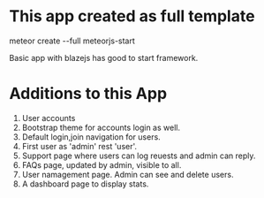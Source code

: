 # This app created as full template

meteor create --full meteorjs-start

Basic app with blazejs has good to start framework.

# Additions to this App

1. User accounts
2. Bootstrap theme for accounts login as well.
3. Default login,join navigation for users.
4. First user as 'admin' rest 'user'.
5. Support page where users can log reuests and admin can reply.
6. FAQs page, updated by admin, visible to all.
7. User namagement page. Admin can see and delete users.
8. A dashboard page to display stats.
